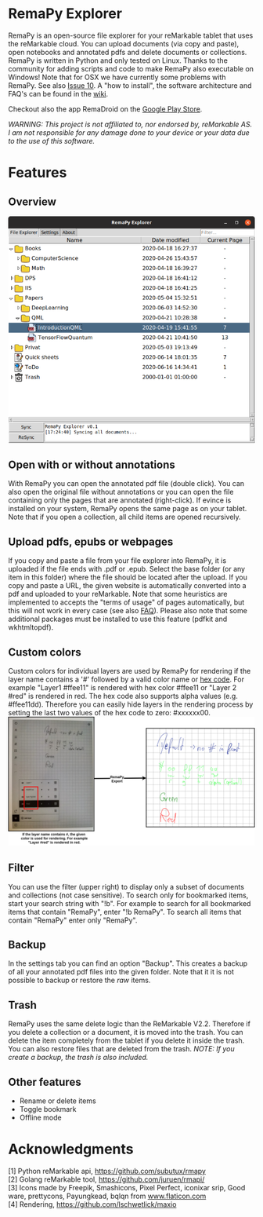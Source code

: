 # RemaPy Explorer

RemaPy is an open-source file explorer for your reMarkable tablet that uses the
reMarkable cloud. You can upload documents (via copy and paste), open notebooks
and annotated pdfs and delete documents or collections. RemaPy is written in
Python and only tested on Linux. Thanks to the community for adding scripts 
and code to make RemaPy also executable on Windows! 
Note that for OSX we have currently some  problems with RemaPy. 
See also [Issue 10](https://github.com/peerdavid/remapy/issues/10).
A "how to install", the software architecture and FAQ's 
can be found in the [wiki](https://github.com/peerdavid/RemaPy/wiki).

Checkout also the app RemaDroid on the [Google Play Store](https://play.google.com/store/apps/details?id=org.remadroid).

*WARNING: This project is not affiliated to, 
nor endorsed by, reMarkable AS. I am not responsible for any 
damage done to your device or your data 
due to the use of this software.*


# Features 
## Overview
<img src="doc/explorer.png" />

## Open with or without annotations
With RemaPy you can open the annotated pdf file (double click). You can also
open the original file without annotations or you can open the file containing
only the pages that are annotated (right-click). If evince is installed on your
system, RemaPy opens the same page as on your tablet. Note that if you open a
collection, all child items are opened recursively.

## Upload pdfs, epubs or webpages
If you copy and paste a file from your file explorer into RemaPy, it
is uploaded if the file ends with .pdf or .epub. Select the base folder 
(or any item in this folder) where the file should be located after the upload.
If you copy and paste a URL, the given website is automatically converted into
a pdf and uploaded to your reMarkable. Note that some heuristics
are implemented to accepts the "terms of usage" of pages automatically, 
but this will not work in every case 
(see also [FAQ](https://github.com/peerdavid/RemaPy/wiki)). Please also note
that some additional packages must be installed to use this feature 
(pdfkit and wkhtmltopdf).

## Custom colors
Custom colors for individual layers are used by RemaPy for rendering
if the layer name contains a '#' followed by a valid color name or 
[hex code](https://www.color-hex.com/).
For example "Layer1 #ffee11" is rendered with hex color #ffee11 or "Layer 2 #red" 
is rendered in red. The hex code also supports alpha values (e.g. #ffee11dd).
Therefore you can easily hide layers in the rendering process by setting the last
two values of the hex code to zero: #xxxxxx00.
<img src="doc/custom_colors.png" />

## Filter
You can use the filter (upper right) to display only a subset of documents and
collections (not case sensitive). To search only for bookmarked items, start
your search string with "!b". For example to search for all bookmarked items
that contain "RemaPy", enter "!b RemaPy".
To search all items that contain "RemaPy" enter only "RemaPy".

## Backup
In the settings tab you can find an option "Backup". This creates a 
backup of all your annotated pdf files into the given folder. Note that it 
it is not possible to backup or restore the *raw* items.

## Trash
RemaPy uses the same delete logic than the ReMarkable V2.2. Therefore if
you delete a collection or a document, it is moved into the trash.
You can delete the item completely from the tablet if you delete it inside
the trash. You can also restore files that are deleted from the trash.
*NOTE: If you create a backup, the trash is also included.*

## Other features
 - Rename or delete items
 - Toggle bookmark
 - Offline mode


# Acknowledgments
[1] Python reMarkable api, https://github.com/subutux/rmapy <br />
[2] Golang reMarkable tool, https://github.com/juruen/rmapi/ <br />
[3] Icons made by Freepik, Smashicons, Pixel Perfect, iconixar  srip, 
Good ware, prettycons, Payungkead, bqlqn from www.flaticon.com <br />
[4] Rendering, https://github.com/lschwetlick/maxio <br />